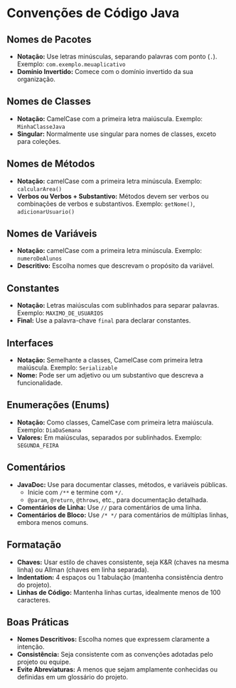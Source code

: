 # Convenções de Código Java

## Nomes de Pacotes
- **Notação:** Use letras minúsculas, separando palavras com ponto (`.`). Exemplo: `com.exemplo.meuaplicativo`
- **Domínio Invertido:** Comece com o domínio invertido da sua organização.

## Nomes de Classes
- **Notação:** CamelCase com a primeira letra maiúscula. Exemplo: `MinhaClasseJava`
- **Singular:** Normalmente use singular para nomes de classes, exceto para coleções.

## Nomes de Métodos
- **Notação:** camelCase com a primeira letra minúscula. Exemplo: `calcularArea()`
- **Verbos ou Verbos + Substantivo:** Métodos devem ser verbos ou combinações de verbos e substantivos. Exemplo: `getNome()`, `adicionarUsuario()`

## Nomes de Variáveis
- **Notação:** camelCase com a primeira letra minúscula. Exemplo: `numeroDeAlunos`
- **Descritivo:** Escolha nomes que descrevam o propósito da variável. 

## Constantes
- **Notação:** Letras maiúsculas com sublinhados para separar palavras. Exemplo: `MAXIMO_DE_USUARIOS`
- **Final:** Use a palavra-chave `final` para declarar constantes.

## Interfaces
- **Notação:** Semelhante a classes, CamelCase com primeira letra maiúscula. Exemplo: `Serializable`
- **Nome:** Pode ser um adjetivo ou um substantivo que descreva a funcionalidade.

## Enumerações (Enums)
- **Notação:** Como classes, CamelCase com primeira letra maiúscula. Exemplo: `DiaDaSemana`
- **Valores:** Em maiúsculas, separados por sublinhados. Exemplo: `SEGUNDA_FEIRA`

## Comentários
- **JavaDoc:** Use para documentar classes, métodos, e variáveis públicas. 
  - Inicie com `/**` e termine com `*/`.
  - `@param`, `@return`, `@throws`, etc., para documentação detalhada.
- **Comentários de Linha:** Use `//` para comentários de uma linha.
- **Comentários de Bloco:** Use `/* */` para comentários de múltiplas linhas, embora menos comuns.

## Formatação
- **Chaves:** Usar estilo de chaves consistente, seja K&R (chaves na mesma linha) ou Allman (chaves em linha separada).
- **Indentation:** 4 espaços ou 1 tabulação (mantenha consistência dentro do projeto).
- **Linhas de Código:** Mantenha linhas curtas, idealmente menos de 100 caracteres.

## Boas Práticas
- **Nomes Descritivos:** Escolha nomes que expressem claramente a intenção.
- **Consistência:** Seja consistente com as convenções adotadas pelo projeto ou equipe.
- **Evite Abreviaturas:** A menos que sejam amplamente conhecidas ou definidas em um glossário do projeto.
